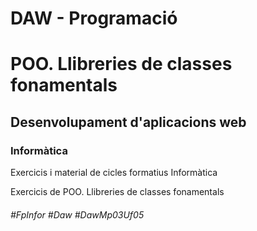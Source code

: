 # DAW - Programació
# POO. Llibreries de classes fonamentals
## Desenvolupament d'aplicacions web
### Informàtica

Exercicis i material de cicles formatius Informàtica

Exercicis de POO. Llibreries de classes fonamentals

###### #FpInfor #Daw #DawMp03Uf05
